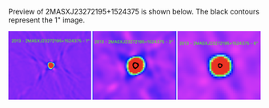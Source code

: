 Preview of 2MASXJ23272195+1524375 is shown below. The black contours represent the 1" image. 

![2MASXJ23272195+1524375](2MASXJ23272195+1524375.png "2MASXJ23272195+1524375")
